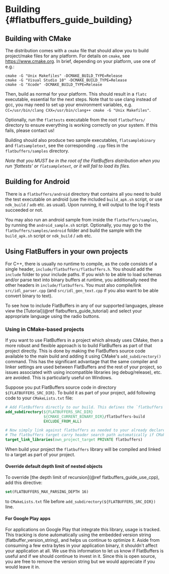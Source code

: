 Building    {#flatbuffers_guide_building}
========

## Building with CMake

The distribution comes with a `cmake` file that should allow
you to build project/make files for any platform. For details on `cmake`, see
<https://www.cmake.org>. In brief, depending on your platform, use one of
e.g.:

    cmake -G "Unix Makefiles" -DCMAKE_BUILD_TYPE=Release
    cmake -G "Visual Studio 10" -DCMAKE_BUILD_TYPE=Release
    cmake -G "Xcode" -DCMAKE_BUILD_TYPE=Release

Then, build as normal for your platform. This should result in a `flatc`
executable, essential for the next steps.
Note that to use clang instead of gcc, you may need to set up your environment
variables, e.g.
`CC=/usr/bin/clang CXX=/usr/bin/clang++ cmake -G "Unix Makefiles"`.

Optionally, run the `flattests` executable from the root `flatbuffers/`
directory to ensure everything is working correctly on your system. If this
fails, please contact us!

Building should also produce two sample executables, `flatsamplebinary` and
`flatsampletext`, see the corresponding `.cpp` files in the
`flatbuffers/samples` directory.

*Note that you MUST be in the root of the FlatBuffers distribution when you
run 'flattests' or `flatsampletext`, or it will fail to load its files.*

## Building for Android

There is a `flatbuffers/android` directory that contains all you need to build
the test executable on android (use the included `build_apk.sh` script, or use
`ndk_build` / `adb` etc. as usual). Upon running, it will output to the log
if tests succeeded or not.

You may also run an android sample from inside the `flatbuffers/samples`, by
running the `android_sample.sh` script. Optionally, you may go to the
`flatbuffers/samples/android` folder and build the sample with the
`build_apk.sh` script or `ndk_build` / `adb` etc.

## Using FlatBuffers in your own projects

For C++, there is usually no runtime to compile, as the code consists of a
single header, `include/flatbuffers/flatbuffers.h`. You should add the
`include` folder to your include paths. If you wish to be
able to load schemas and/or parse text into binary buffers at runtime,
you additionally need the other headers in `include/flatbuffers`. You must
also compile/link `src/idl_parser.cpp` (and `src/idl_gen_text.cpp` if you
also want to be able convert binary to text).

To see how to include FlatBuffers in any of our supported languages, please
view the [Tutorial](@ref flatbuffers_guide_tutorial) and select your appropriate
language using the radio buttons.

### Using in CMake-based projects
If you want to use FlatBuffers in a project which already uses CMake, then a more
robust and flexible approach is to build FlatBuffers as part of that project directly.
This is done by making the FlatBuffers source code available to the main build
and adding it using CMake's `add_subdirectory()` command. This has the
significant advantage that the same compiler and linker settings are used
between FlatBuffers and the rest of your project, so issues associated with using
incompatible libraries (eg debug/release), etc. are avoided. This is
particularly useful on Windows.

Suppose you put FlatBuffers source code in directory `${FLATBUFFERS_SRC_DIR}`.
To build it as part of your project, add following code to your `CMakeLists.txt` file:
```cmake
# Add FlatBuffers directly to our build. This defines the `flatbuffers` target.
add_subdirectory(${FLATBUFFERS_SRC_DIR}
                 ${CMAKE_CURRENT_BINARY_DIR}/flatbuffers-build
                 EXCLUDE_FROM_ALL)

# Now simply link against flatbuffers as needed to your already declared target.
# The flatbuffers target carry header search path automatically if CMake > 2.8.11.
target_link_libraries(own_project_target PRIVATE flatbuffers)
```
When build your project the `flatbuffers` library will be compiled and linked 
to a target as part of your project.

#### Override default depth limit of nested objects
To override [the depth limit of recursion](@ref flatbuffers_guide_use_cpp), 
add this directive:
```cmake
set(FLATBUFFERS_MAX_PARSING_DEPTH 16)
```
to `CMakeLists.txt` file before `add_subdirectory(${FLATBUFFERS_SRC_DIR})` line.

#### For Google Play apps

For applications on Google Play that integrate this library, usage is tracked.
This tracking is done automatically using the embedded version string
(flatbuffer_version_string), and helps us continue to optimize it.
Aside from consuming a few extra bytes in your application binary, it shouldn't
affect your application at all. We use this information to let us know if
FlatBuffers is useful and if we should continue to invest in it. Since this is
open source, you are free to remove the version string but we would appreciate
if you would leave it in.
